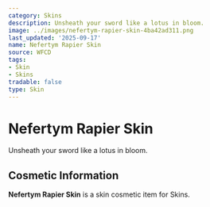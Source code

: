 ```yaml
---
category: Skins
description: Unsheath your sword like a lotus in bloom.
image: ../images/nefertym-rapier-skin-4ba42ad311.png
last_updated: '2025-09-17'
name: Nefertym Rapier Skin
source: WFCD
tags:
- Skin
- Skins
tradable: false
type: Skin
---
```


# Nefertym Rapier Skin

Unsheath your sword like a lotus in bloom.

## Cosmetic Information

**Nefertym Rapier Skin** is a skin cosmetic item for Skins.

